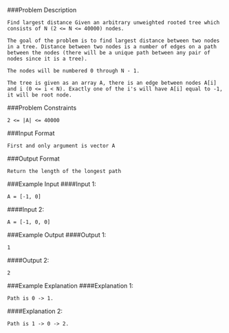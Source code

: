 ###Problem Description
```
Find largest distance Given an arbitrary unweighted rooted tree which consists of N (2 <= N <= 40000) nodes.

The goal of the problem is to find largest distance between two nodes in a tree. Distance between two nodes is a number of edges on a path between the nodes (there will be a unique path between any pair of nodes since it is a tree).

The nodes will be numbered 0 through N - 1.

The tree is given as an array A, there is an edge between nodes A[i] and i (0 <= i < N). Exactly one of the i's will have A[i] equal to -1, it will be root node.
```


###Problem Constraints
```
2 <= |A| <= 40000
```



###Input Format
```
First and only argument is vector A
```


###Output Format
```
Return the length of the longest path
```



###Example Input
####Input 1:


```
A = [-1, 0]
```
####Input 2:


```
A = [-1, 0, 0]
```


###Example Output
####Output 1:

```
1
```
####Output 2:

```
2
```


###Example Explanation
####Explanation 1:

```
Path is 0 -> 1.
```
####Explanation 2:

```
Path is 1 -> 0 -> 2.
```